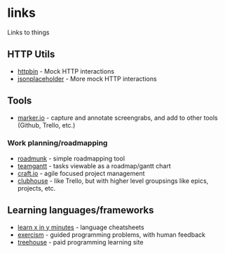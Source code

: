 # links
Links to things

## HTTP Utils

* [httpbin](http://httpbin.org/#/) - Mock HTTP interactions
* [jsonplaceholder](http://jsonplaceholder.typicode.com/) - More mock HTTP interactions

## Tools

* [marker.io](https://marker.io/features) - capture and annotate screengrabs, and add to other tools (Github, Trello, etc.)

### Work planning/roadmapping

* [roadmunk](https://roadmunk.com/) - simple roadmapping tool
* [teamgantt](https://www.teamgantt.com/) - tasks viewable as a roadmap/gantt chart
* [craft.io](https://craft.io/) - agile focused project management
* [clubhouse](https://clubhouse.io/) - like Trello, but with higher level groupsings like epics, projects, etc.

## Learning languages/frameworks

* [learn x in y minutes](https://learnxinyminutes.com/) - language cheatsheets
* [exercism](https://exercism.io/my/tracks) - guided programming problems, with human feedback
* [treehouse](https://teamtreehouse.com/) - paid programming learning site
